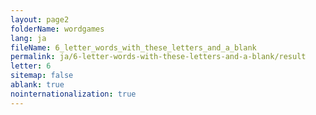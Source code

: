```yaml
---
layout: page2
folderName: wordgames
lang: ja
fileName: 6_letter_words_with_these_letters_and_a_blank
permalink: ja/6-letter-words-with-these-letters-and-a-blank/result
letter: 6
sitemap: false
ablank: true
nointernationalization: true
---
```

